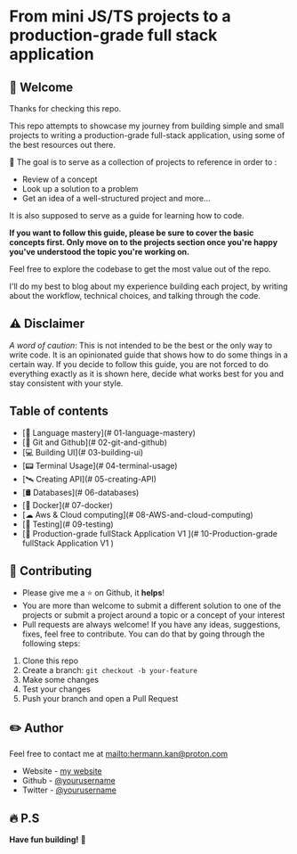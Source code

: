 # From mini JS/TS projects to a production-grade full stack application

## 🏁 Welcome

Thanks for checking this repo.

This repo attempts to showcase my journey from building simple and small projects to writing a production-grade full-stack application, using some of the best resources out there.

🎯 The goal is to serve as a collection of projects to reference in order to :

- Review of a concept
- Look up a solution to a problem
- Get an idea of a well-structured project and more...

It is also supposed to serve as a guide for learning how to code.

**If you want to follow this guide, please be sure to cover the basic concepts first. Only move on to the projects section once you're happy you've understood the topic you're working on.**

Feel free to explore the codebase to get the most value out of the repo.

I'll do my best to blog about my experience building each project, by writing about the workflow, technical choices, and talking through the code.

## ⚠️ Disclaimer

_A word of caution_: This is not intended to be the best or the only way to write code. It is an opinionated guide that shows how to do some things in a certain way. If you decide to follow this guide, you are not forced to do everything exactly as it is shown here, decide what works best for you and stay consistent with your style.

## Table of contents

- [🥋 Language mastery](# 01-language-mastery)
- [🌿 Git and Github](# 02-git-and-github)
- [💻 Building UI](# 03-building-ui)
- [📟 Terminal Usage](# 04-terminal-usage)
- [🛰️ Creating API](# 05-creating-API)
- [🛢️ Databases](# 06-databases)
- [🐬 Docker](# 07-docker)
- [☁ Aws & Cloud computing](# 08-AWS-and-cloud-computing)
- [🧪 Testing](# 09-testing)
- [🏢 Production-grade fullStack Application V1 ](# 10-Production-grade fullStack Application V1 )

## 🍺 Contributing

- Please give me a :star: on Github, it **helps**!
- You are more than welcome to submit a different solution to one of the projects or submit a project around a topic or a concept of your interest
- Pull requests are always welcome! If you have any ideas, suggestions, fixes, feel free to contribute. You can do that by going through the following steps:

1. Clone this repo
2. Create a branch: `git checkout -b your-feature`
3. Make some changes
4. Test your changes
5. Push your branch and open a Pull Request

## ✏️ Author

Feel free to contact me at <mailto:hermann.kan@proton.com>

- Website - [my website](https://www.hkf.com)
- Github - [@yourusername](https://www.github.com/profile/)
- Twitter - [@yourusername](https://www.twitter.com/yourusername)

## 🔥 P.S

**Have fun building!** 🚀
